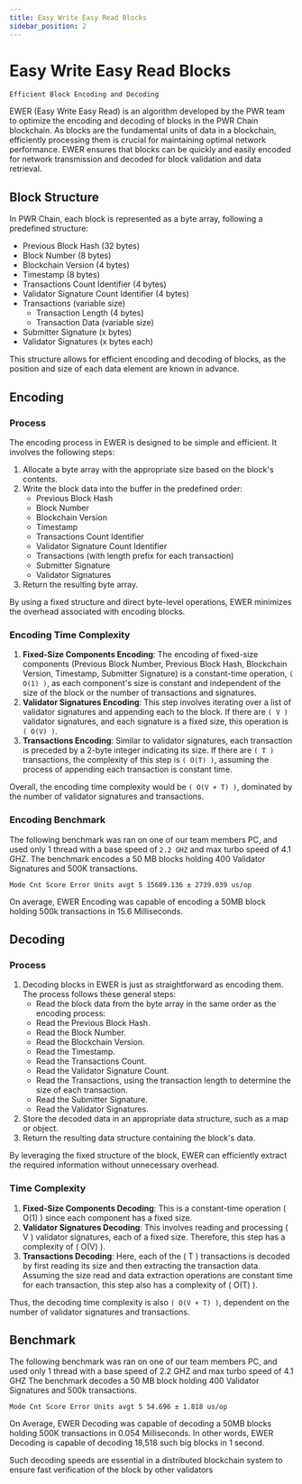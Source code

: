 ```yaml
---
title: Easy Write Easy Read Blocks
sidebar_position: 2
---
```


# Easy Write Easy Read Blocks

`Efficient Block Encoding and Decoding`

EWER (Easy Write Easy Read) is an algorithm developed by the PWR team to optimize the encoding and decoding of blocks in the PWR Chain blockchain. As blocks are the fundamental units of data in a blockchain, efficiently processing them is crucial for maintaining optimal network performance. EWER ensures that blocks can be quickly and easily encoded for network transmission and decoded for block validation and data retrieval.

## Block Structure

In PWR Chain, each block is represented as a byte array, following a predefined structure:

- Previous Block Hash (32 bytes)
- Block Number (8 bytes)
- Blockchain Version (4 bytes)
- Timestamp (8 bytes)
- Transactions Count Identifier (4 bytes)
- Validator Signature Count Identifier (4 bytes)
- Transactions (variable size)
    - Transaction Length (4 bytes)
    - Transaction Data (variable size)
- Submitter Signature (x bytes)
- Validator Signatures (x bytes each)

This structure allows for efficient encoding and decoding of blocks, as the position and size of each data element are known in advance.

## Encoding

### Process

The encoding process in EWER is designed to be simple and efficient. It involves the following steps:

1. Allocate a byte array with the appropriate size based on the block's contents.
2. Write the block data into the buffer in the predefined order:
    - Previous Block Hash
    - Block Number
    - Blockchain Version
    - Timestamp
    - Transactions Count Identifier
    - Validator Signature Count Identifier
    - Transactions (with length prefix for each transaction)
    - Submitter Signature
    - Validator Signatures
3. Return the resulting byte array.

By using a fixed structure and direct byte-level operations, EWER minimizes the overhead associated with encoding blocks.

### Encoding Time Complexity

1. **Fixed-Size Components Encoding**: The encoding of fixed-size components (Previous Block Number, Previous Block Hash, Blockchain Version, Timestamp, Submitter Signature) is a constant-time operation, `( O(1) )`, as each component's size is constant and independent of the size of the block or the number of transactions and signatures.
2. **Validator Signatures Encoding**: This step involves iterating over a list of validator signatures and appending each to the block. If there are `( V )` validator signatures, and each signature is a fixed size, this operation is `( O(V) )`.
3. **Transactions Encoding**: Similar to validator signatures, each transaction is preceded by a 2-byte integer indicating its size. If there are `( T )` transactions, the complexity of this step is `( O(T) )`, assuming the process of appending each transaction is constant time.

Overall, the encoding time complexity would be `( O(V + T) )`, dominated by the number of validator signatures and transactions.

### Encoding Benchmark

The following benchmark was ran on one of our team members PC, and used only 1 thread with a base speed of `2.2 GHZ` and max turbo speed of 4.1 GHZ. The benchmark encodes a 50 MB blocks holding 400 Validator Signatures and 500K transactions.

`Mode Cnt Score Error Units avgt 5 15689.136 ± 2739.039 us/op`

On average, EWER Encoding was capable of encoding a 50MB block holding 500k transactions in 15.6 Milliseconds.

## Decoding

### Process

1. Decoding blocks in EWER is just as straightforward as encoding them. The process follows these general steps:
    - Read the block data from the byte array in the same order as the encoding process:
    - Read the Previous Block Hash.
    - Read the Block Number.
    - Read the Blockchain Version.
    - Read the Timestamp.
    - Read the Transactions Count.
    - Read the Validator Signature Count.
    - Read the Transactions, using the transaction length to determine the size of each transaction.
    - Read the Submitter Signature.
    - Read the Validator Signatures.
2. Store the decoded data in an appropriate data structure, such as a map or object.
3. Return the resulting data structure containing the block's data.

By leveraging the fixed structure of the block, EWER can efficiently extract the required information without unnecessary overhead.

### Time Complexity

1. **Fixed-Size Components Decoding**: This is a constant-time operation ( O(1) ) since each component has a fixed size.
2. **Validator Signatures Decoding**: This involves reading and processing ( V ) validator signatures, each of a fixed size. Therefore, this step has a complexity of ( O(V) ).
3. **Transactions Decoding**: Here, each of the ( T ) transactions is decoded by first reading its size and then extracting the transaction data. Assuming the size read and data extraction operations are constant time for each transaction, this step also has a complexity of ( O(T) ).

Thus, the decoding time complexity is also `( O(V + T) )`, dependent on the number of validator signatures and transactions.

## Benchmark

The following benchmark was ran on one of our team members PC, and used only 1 thread with a base speed of 2.2 GHZ and max turbo speed of 4.1 GHZ The benchmark decodes a 50 MB block holding 400 Validator Signatures and 500k transactions.

`Mode Cnt Score Error Units avgt 5 54.696 ± 1.818 us/op`

On Average, EWER Decoding was capable of decoding a 50MB blocks holding 500K transactions in 0.054 Milliseconds. In other words, EWER Decoding is capable of decoding 18,518 such big blocks in 1 second.

Such decoding speeds are essential in a distributed blockchain system to ensure fast verification of the block by other validators